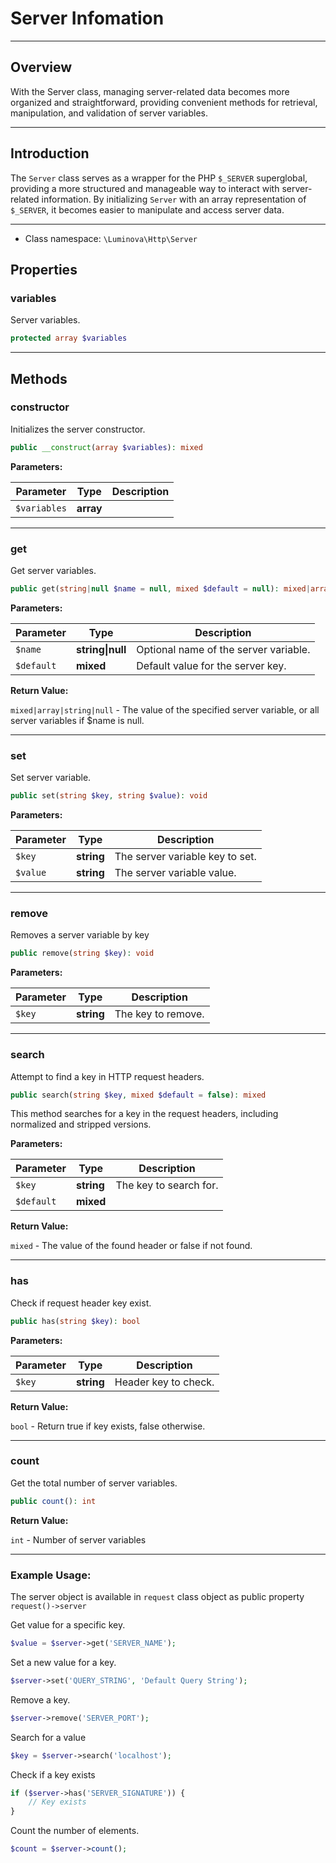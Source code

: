 # Server Infomation

***

## Overview

With the Server class, managing server-related data becomes more organized and straightforward, providing convenient methods for retrieval, manipulation, and validation of server variables.

***

## Introduction

The `Server` class serves as a wrapper for the PHP `$_SERVER` superglobal, providing a more structured and manageable way to interact with server-related information. By initializing `Server` with an array representation of `$_SERVER`, it becomes easier to manipulate and access server data.

***

* Class namespace: `\Luminova\Http\Server`

## Properties

### variables

Server variables.

```php
protected array $variables
```

***

## Methods

### constructor

Initializes the server constructor.

```php
public __construct(array $variables): mixed
```

**Parameters:**

| Parameter | Type | Description |
|-----------|------|-------------|
| `$variables` | **array** |  |

***

### get

Get server variables.

```php
public get(string|null $name = null, mixed $default = null): mixed|array|string|null
```

**Parameters:**

| Parameter | Type | Description |
|-----------|------|-------------|
| `$name` | **string&#124;null** | Optional name of the server variable. |
| `$default` | **mixed** | Default value for the server key. |

**Return Value:**

`mixed|array|string|null` - The value of the specified server variable, or all server variables if $name is null.

***

### set

Set server variable.

```php
public set(string $key, string $value): void
```

**Parameters:**

| Parameter | Type | Description |
|-----------|------|-------------|
| `$key` | **string** | The server variable key to set. |
| `$value` | **string** | The server variable value. |

***

### remove

Removes a server variable by key

```php
public remove(string $key): void
```

**Parameters:**

| Parameter | Type | Description |
|-----------|------|-------------|
| `$key` | **string** | The key to remove. |

***

### search

Attempt to find a key in HTTP request headers.

```php
public search(string $key, mixed $default = false): mixed
```

This method searches for a key in the request headers, including normalized and stripped versions.

**Parameters:**

| Parameter | Type | Description |
|-----------|------|-------------|
| `$key` | **string** | The key to search for. |
| `$default` | **mixed** |  |

**Return Value:**

`mixed` - The value of the found header or false if not found.

***

### has

Check if request header key exist.

```php
public has(string $key): bool
```

**Parameters:**

| Parameter | Type | Description |
|-----------|------|-------------|
| `$key` | **string** | Header key to check. |

**Return Value:**

`bool` - Return true if key exists, false otherwise.

***

### count

Get the total number of server variables.

```php
public count(): int
```

**Return Value:**

`int` - Number of server variables

***

### Example Usage:

The server object is available in `request` class object as public property `request()->server`

Get value for a specific key.

```php
$value = $server->get('SERVER_NAME');
```
Set a new value for a key.

```php
$server->set('QUERY_STRING', 'Default Query String');
```
Remove a key.

```php
$server->remove('SERVER_PORT');
```
Search for a value
```php
$key = $server->search('localhost');
```
Check if a key exists
```php
if ($server->has('SERVER_SIGNATURE')) {
    // Key exists
}
```

Count the number of elements.

```php
$count = $server->count();
```